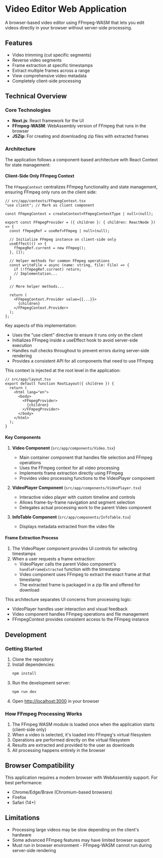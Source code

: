 # Video Editor Web Application

A browser-based video editor using FFmpeg-WASM that lets you edit videos directly in your browser without server-side processing.

## Features

- Video trimming (cut specific segments)
- Reverse video segments
- Frame extraction at specific timestamps
- Extract multiple frames across a range
- View comprehensive video metadata
- Completely client-side processing

## Technical Overview

### Core Technologies

- **Next.js**: React framework for the UI
- **FFmpeg-WASM**: WebAssembly version of FFmpeg that runs in the browser
- **JSZip**: For creating and downloading zip files with extracted frames

### Architecture

The application follows a component-based architecture with React Context for state management:

#### Client-Side Only FFmpeg Context

The `FFmpegContext` centralizes FFmpeg functionality and state management, ensuring FFmpeg only runs on the client side:

```tsx
// src/app/contexts/FFmpegContext.tsx
"use client"; // Mark as client component

const FFmpegContext = createContext<FFmpegContextType | null>(null);

export const FFmpegProvider = ({ children }: { children: ReactNode }) => {
  const ffmpegRef = useRef<FFmpeg | null>(null);

  // Initialize FFmpeg instance on client-side only
  useEffect(() => {
    ffmpegRef.current = new FFmpeg();
  }, []);

  // Helper methods for common FFmpeg operations
  const writeFile = async (name: string, file: File) => {
    if (!ffmpegRef.current) return;
    // Implementation...
  }

  // More helper methods...

  return (
    <FFmpegContext.Provider value={{...}}>
      {children}
    </FFmpegContext.Provider>
  );
};
```

Key aspects of this implementation:
- Uses the "use client" directive to ensure it runs only on the client
- Initializes FFmpeg inside a useEffect hook to avoid server-side execution
- Handles null checks throughout to prevent errors during server-side rendering
- Provides a consistent API for all components that need to use FFmpeg

This context is injected at the root level in the application:

```tsx
// src/app/layout.tsx
export default function RootLayout({ children }) {
  return (
    <html lang="en">
      <body>
        <FFmpegProvider>
          {children}
        </FFmpegProvider>
      </body>
    </html>
  );
}
```

#### Key Components

1. **Video Component** (`src/app/components/Video.tsx`)
   - Main container component that handles file selection and FFmpeg operations
   - Uses the FFmpeg context for all video processing
   - Implements frame extraction directly using FFmpeg
   - Provides video processing functions to the VideoPlayer component

2. **VideoPlayer Component** (`src/app/components/VideoPlayer.tsx`)
   - Interactive video player with custom timeline and controls
   - Allows frame-by-frame navigation and segment selection
   - Delegates actual processing work to the parent Video component

3. **InfoTable Component** (`src/app/components/InfoTable.tsx`)
   - Displays metadata extracted from the video file

#### Frame Extraction Process

1. The VideoPlayer component provides UI controls for selecting timestamps
2. When a user requests a frame extraction:
   - VideoPlayer calls the parent Video component's `handleFrameExtracted` function with the timestamp
   - Video component uses FFmpeg to extract the exact frame at that timestamp
   - The extracted frame is packaged in a zip file and offered for download

This architecture separates UI concerns from processing logic:
- VideoPlayer handles user interaction and visual feedback
- Video component handles FFmpeg operations and file management
- FFmpegContext provides consistent access to the FFmpeg instance

## Development

### Getting Started

1. Clone the repository
2. Install dependencies:
   ```bash
   npm install
   ```
3. Run the development server:
   ```bash
   npm run dev
   ```
4. Open [http://localhost:3000](http://localhost:3000) in your browser

### How FFmpeg Processing Works

1. The FFmpeg WASM module is loaded once when the application starts (client-side only)
2. When a video is selected, it's loaded into FFmpeg's virtual filesystem
3. Operations are performed directly on the virtual filesystem
4. Results are extracted and provided to the user as downloads
5. All processing happens entirely in the browser

## Browser Compatibility

This application requires a modern browser with WebAssembly support. For best performance:
- Chrome/Edge/Brave (Chromium-based browsers)
- Firefox
- Safari (14+)

## Limitations

- Processing large videos may be slow depending on the client's hardware
- Some advanced FFmpeg features may have limited browser support
- Must run in browser environment - FFmpeg-WASM cannot run during server-side rendering
